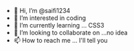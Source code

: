 - 👋 Hi, I’m @saifi1234
- 👀 I’m interested in coding
- 🌱 I’m currently learning ... CSS3
- 💞️ I’m looking to collaborate on ...no idea
- 📫 How to reach me ... I'll tell you

<!---
saifi1234/saifi1234 is a ✨ special ✨ repository because its `README.md` (this file) appears on your GitHub profile.
You can click the Preview link to take a look at your changes.
--->
